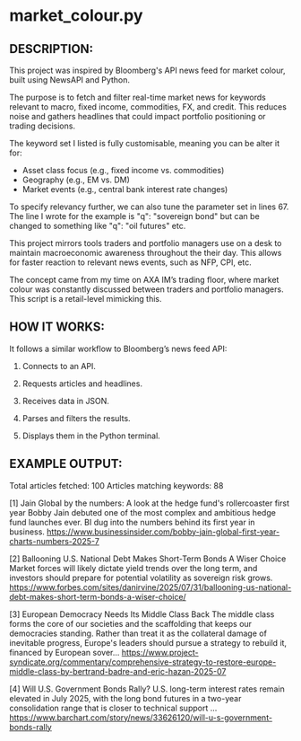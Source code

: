# market_colour.py

DESCRIPTION:
------------
This project was inspired by Bloomberg's API news feed for market colour, built using NewsAPI and Python. 

The purpose is to fetch and filter real-time market news for keywords relevant to macro, fixed income, commodities, FX, and credit. This reduces noise and gathers headlines that could impact portfolio positioning or trading decisions.

The keyword set I listed is fully customisable, meaning you can be alter it for:
- Asset class focus (e.g., fixed income vs. commodities)
- Geography (e.g., EM vs. DM)
- Market events (e.g., central bank interest rate changes)

To specify relevancy further, we can also tune the parameter set in lines 67. The line I wrote for the example is "q": "sovereign bond" but can be changed to something like "q": "oil futures" etc.

This project mirrors tools traders and portfolio managers use on a desk to maintain macroeconomic awareness throughout the their day. This allows for faster reaction to relevant news events, such as NFP, CPI, etc.

The concept came from my time on AXA IM’s trading floor, where market colour was constantly discussed between traders and portfolio managers. This script is a retail-level mimicking this.

HOW IT WORKS:
-------------
It follows a similar workflow to Bloomberg’s news feed API:

1) Connects to an API.

2) Requests articles and headlines.

3) Receives data in JSON.

4) Parses and filters the results.

5) Displays them in the Python terminal.


EXAMPLE OUTPUT:
---------------
Total articles fetched: 100
Articles matching keywords: 88

[1] Jain Global by the numbers: A look at the hedge fund's rollercoaster first year
Bobby Jain debuted one of the most complex and ambitious hedge fund launches ever. BI dug into the numbers behind its first year in business.
https://www.businessinsider.com/bobby-jain-global-first-year-charts-numbers-2025-7

[2] Ballooning U.S. National Debt Makes Short-Term Bonds A Wiser Choice
Market forces will likely dictate yield trends over the long term, and investors should prepare for potential volatility as sovereign risk grows.
https://www.forbes.com/sites/danirvine/2025/07/31/ballooning-us-national-debt-makes-short-term-bonds-a-wiser-choice/

[3] European Democracy Needs Its Middle Class Back
The middle class forms the core of our societies and the scaffolding that keeps our democracies standing. Rather than treat it as the collateral damage of inevitable progress, Europe's leaders should pursue a strategy to rebuild it, financed by European sover…
https://www.project-syndicate.org/commentary/comprehensive-strategy-to-restore-europe-middle-class-by-bertrand-badre-and-eric-hazan-2025-07

[4] Will U.S. Government Bonds Rally?
U.S. long-term interest rates remain elevated in July 2025, with the long bond futures in a two-year consolidation range that is closer to technical support ...
https://www.barchart.com/story/news/33626120/will-u-s-government-bonds-rally



